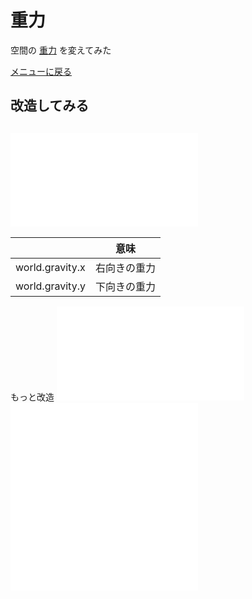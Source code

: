 # 重力

空間の 
[重力](https://ja.wikipedia.org/wiki/%E9%87%8D%E5%8A%9B)
を変えてみた


[メニューに戻る](index.html)


## 改造してみる

## ![ここから始める](gravity/main.js)

|| 意味 | 
--- | ---  
world.gravity.x | 右向きの重力 
world.gravity.y | 下向きの重力 

もっと改造
![設定](gravity/setting.js)
![かべ・ゆか](gravity/stage.js)
![スタック](gravity/stack.js)

